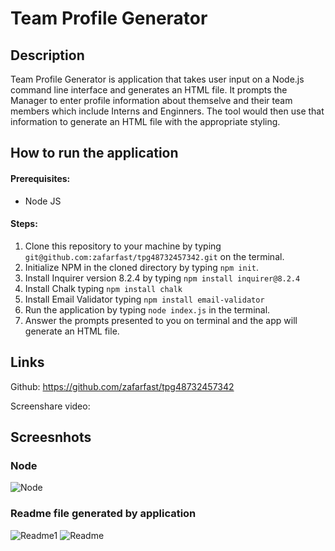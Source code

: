 
# Team Profile Generator

## Description
Team Profile Generator is application that takes user input on a Node.js command line interface and generates an HTML file. It prompts the Manager to enter profile information about themselve and their team members which include Interns and Enginners. The tool would then use that information to generate an HTML file with the appropriate styling.

## How to run the application

#### Prerequisites:
- Node JS

#### Steps:

1) Clone this repository to your machine by typing `git@github.com:zafarfast/tpg48732457342.git` on the terminal.
2) Initialize NPM in the cloned directory by typing `npm init`. 
3) Install Inquirer version 8.2.4 by typing `npm install inquirer@8.2.4`
4) Install Chalk typing `npm install chalk`
5) Install Email Validator typing `npm install email-validator`
6) Run the application by typing `node index.js` in the terminal.
7) Answer the prompts presented to you on terminal and the app will generate an HTML file.

## Links
Github:
https://github.com/zafarfast/tpg48732457342

Screenshare video:

## Screesnhots

### Node
![Node](/assets/images/Node_screenshot.jpg)

### Readme file generated by application
![Readme1](/assets/images/readme_screenshot1.jpg)
![Readme](/assets/images/readme_screenshot2.jpg)
